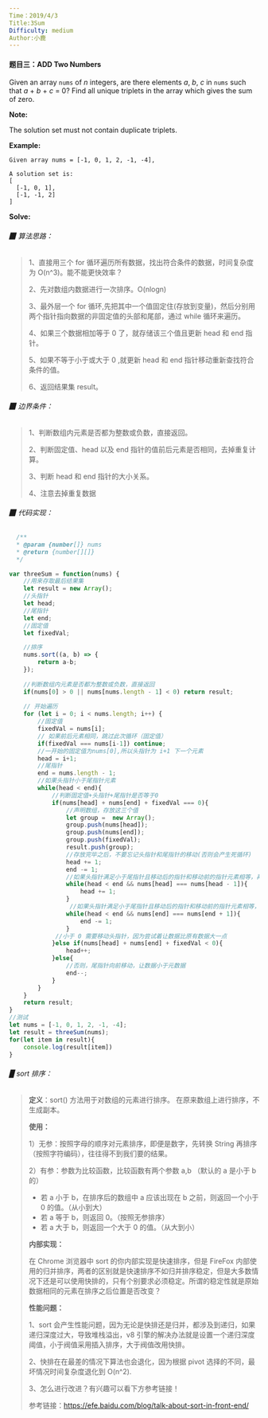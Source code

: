 ```yaml
---
Time：2019/4/3
Title:3Sum
Difficulty: medium
Author:小鹿
---
```




#### 题目三：ADD Two Numbers

Given an array `nums` of *n* integers, are there elements *a*, *b*, *c* in `nums` such that *a* + *b* + *c* = 0? Find all unique triplets in the array which gives the sum of zero. 

**Note:**

The solution set must not contain duplicate triplets.

**Example:**

```
Given array nums = [-1, 0, 1, 2, -1, -4],

A solution set is:
[
  [-1, 0, 1],
  [-1, -1, 2]
]
```



**Solve:** 

###### ▉ 算法思路：

> 1、直接用三个 for 循环遍历所有数据，找出符合条件的数据，时间复杂度为 O(n^3)。能不能更快效率？
>
> 2、先对数组内数据进行一次排序。O(nlogn)
>
> 3、最外层一个 for 循环,先把其中一个值固定住(存放到变量)，然后分别用两个指针指向数据的非固定值的头部和尾部，通过 while 循环来遍历。
>
> 4、如果三个数据相加等于 0 了，就存储该三个值且更新 head 和 end 指针。
>
> 5、如果不等于小于或大于 0 ,就更新 head 和 end 指针移动重新查找符合条件的值。
>
> 6、返回结果集 result。



###### ▉ 边界条件：

> 1、判断数组内元素是否都为整数或负数，直接返回。
>
> 2、判断固定值、head 以及 end 指针的值前后元素是否相同，去掉重复计算。
>
> 3、判断 head 和 end 指针的大小关系。
>
> 4、注意去掉重复数据



###### ▉ 代码实现：

```javascript
  /**
  * @param {number[]} nums
  * @return {number[][]}
  */

var threeSum = function(nums) {
    //用来存取最后结果集
    let result = new Array();
    //头指针
    let head;
    //尾指针
    let end;
    //固定值
    let fixedVal;

    //排序
    nums.sort((a, b) => {
    	return a-b;
    });
    
    //判断数组内元素是否都为整数或负数，直接返回
    if(nums[0] > 0 || nums[nums.length - 1] < 0) return result;
    
    // 开始遍历
    for (let i = 0; i < nums.length; i++) {
        //固定值
		fixedVal = nums[i];
        // 如果前后元素相同，跳过此次循环（固定值）
        if(fixedVal === nums[i-1]) continue;
        //一开始的固定值为nums[0],所以头指针为 i+1 下一个元素
        head = i+1;
        //尾指针
        end = nums.length - 1;
        //如果头指针小于尾指针元素
        while(head < end){
            //判断固定值+头指针+尾指针是否等于0
            if(nums[head] + nums[end] + fixedVal === 0){
                //声明数组，存放这三个值
                let group =  new Array();
                group.push(nums[head]);
                group.push(nums[end]);
                group.push(fixedVal);
                result.push(group);
                //存放完毕之后，不要忘记头指针和尾指针的移动(否则会产生死循环)
                head += 1;
                end -= 1;
                //如果头指针满足小于尾指针且移动后的指针和移动前的指针元素相等，再往前移动
                while(head < end && nums[head] === nums[head - 1]){
                    head += 1;
                }
                 //如果头指针满足小于尾指针且移动后的指针和移动前的指针元素相等，再往后移动
                while(head < end && nums[end] === nums[end + 1]){
                    end -= 1;
                }
             //小于 0 需要移动头指针，因为尝试着让数据比原有数据大一点
            }else if(nums[head] + nums[end] + fixedVal < 0){
                head++;
            }else{
                //否则，尾指针向前移动，让数据小于元数据
                end--;
            }
        } 
    }
    return result;
}
//测试
let nums = [-1, 0, 1, 2, -1, -4];
let result = threeSum(nums);
for(let item in result){
    console.log(result[item])
}
```



###### ▉ sort 排序：

> **定义**：sort() 方法用于对数组的元素进行排序。 在原来数组上进行排序，不生成副本。
>
> **使用：**
>
> 1）无参：按照字母的顺序对元素排序，即便是数字，先转换 String 再排序（按照字符编码），往往得不到我们要的结果。
>
> 2）有参：参数为比较函数，比较函数有两个参数 a,b （默认的 a 是小于 b 的）
>
> - 若 a 小于 b，在排序后的数组中 a 应该出现在 b 之前，则返回一个小于 0 的值。（从小到大）
> - 若 a 等于 b，则返回 0。（按照无参排序）
> - 若 a 大于 b，则返回一个大于 0 的值。（从大到小）
>
> **内部实现：**
>
> 在 Chrome 浏览器中 sort 的你内部实现是快速排序，但是 FireFox 内部使用的归并排序，两者的区别就是快速排序不如归并排序稳定，但是大多数情况下还是可以使用快排的，只有个别要求必须稳定。所谓的稳定性就是原始数据相同的元素在排序之后位置是否改变？
>
> **性能问题：**
>
> 1、sort 会产生性能问题，因为无论是快排还是归并，都涉及到递归，如果递归深度过大，导致堆栈溢出，v8 引擎的解决办法就是设置一个递归深度阈值，小于阀值采用插入排序，大于阀值改用快排。
>
> 2、快排在在最差的情况下算法也会退化，因为根据 pivot 选择的不同，最坏情况时间复杂度退化到 O(n^2).
>
> 3、怎么进行改进？有兴趣可以看下方参考链接！
>
> 参考链接：https://efe.baidu.com/blog/talk-about-sort-in-front-end/







